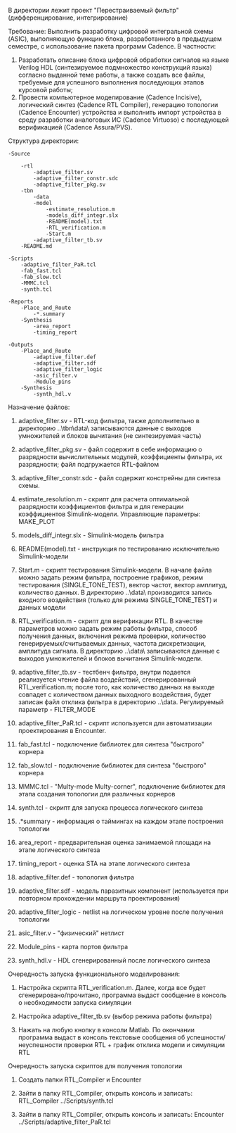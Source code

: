В директории лежит проект "Перестраиваемый фильтр" (дифференцирование, интегрирование)

Требование:
Выполнить разработку цифровой интегральной схемы (ASIC), выполняющую функцию блока, разработанного в предыдущем семестре, с использование пакета программ Cadence. В частности:

1. Разработать описание блока цифровой обработки сигналов на языке Verilog HDL (синтезируемое подмножество конструкций языка) согласно выданной теме работы, а также создать все файлы,
   требуемые для успешного выполнения последующих этапов курсовой работы;
2. Провести компьютерное моделирование (Cadence Incisive), логический синтез (Cadence RTL Compiler), генерацию топологии (Cadence Encounter) устройства и выполнить импорт устройства
   в среду разработки аналоговых ИС (Cadence Virtuoso) с последующей верификацией (Cadence Assura/PVS).

Структура директории:

	-Source
	
		-rtl
			-adaptive_filter.sv
			-adaptive_filter_constr.sdc
			-adaptive_filter_pkg.sv
		-tbn
			-data
			-model
				-estimate_resolution.m
				-models_diff_integr.slx
				-README(model).txt
				-RTL_verification.m
				-Start.m
			-adaptive_filter_tb.sv
		-README.md
	
	-Scripts
		-adaptive_filter_PaR.tcl
		-fab_fast.tcl
		-fab_slow.tcl
		-MMMC.tcl
		-synth.tcl
	
	-Reports
		-Place_and_Route
			-*.summary
		-Synthesis
			-area_report
			-timing_report
	
	-Outputs
		-Place_and_Route
			-adaptive_filter.def
			-adaptive_filter.sdf
			-adaptive_filter_logic
			-asic_filter.v
			-Module_pins
		-Synthesis
			-synth_hdl.v
	

Назначение файлов:

1) adaptive_filter.sv         - RTL-код фильтра, также дополнительно в директорию ..\tbn\data\ записываются данные с выходов умножителей и блоков вычитания (не синтезируемая часть)

2) adaptive_filter_pkg.sv     - файл содержит в себе информацию о разрядности вычислительных модулей, коэффициенты фильтра, их разрядности; файл подгружается RTL-файлом

3) adaptive_filter_constr.sdc - файл содержит констрейны для синтеза схемы.

4) estimate_resolution.m      - скрипт для расчета оптимальной разрядности коэффициентов фильтра и для генерации коэффициентов Simulink-модели. Управляющие параметры: MAKE_PLOT

5) models_diff_integr.slx     - Simulink-модель фильтра

6) README(model).txt  	      - инструкция по тестированию исключительно Simulink-модели

7) Start.m 		      - скрипт тестирования Simulink-модели. В начале файла можно задать режим фильтра, построение графиков, режим тестирования (SINGLE_TONE_TEST), вектор частот,
				вектор амплитуд, количество данных. В директорию ..\data\ производится запись входного воздействия (только для режима SINGLE_TONE_TEST) и данных модели
 
8) RTL_verification.m 	      - скрипт для верификации RTL. В качестве параметров можно задать режим работы фильтра, способ получения данных, включения режима проверки, количество
				генерируемых/считываемых данных, частота дискретизации, амплитуда сигнала. В директорию ..\data\ записываются данные с выходов умножителей и блоков
				вычитания Simulink-модели.

9) adaptive_filter_tb.sv      - тестбенч фильтра, внутри подается реализуется чтение файла воздействий, сгенерированный RTL_verification.m; после того, как количество данных на выходе совпадет
				с количеством данных выходного воздействия, будет записан файл отклика фильтра в директорию ..\data\. Регулируемый параметр - FILTER_MODE

10) adaptive_filter_PaR.tcl   - скрипт используется для автоматизации проектирования в Encounter.

11) fab_fast.tcl 	      - подключение библиотек для синтеза "быстрого" корнера

12) fab_slow.tcl 	      - подключение библиотек для синтеза "быстрого" корнера

13) MMMC.tcl 		      - "Multy-mode Multy-corner", подключение библиотек для этапа создания топологии для различных корнеров

14) synth.tcl 		      - скрипт для запуска процесса логического синтеза

15) .*summary 		      - информация о таймингах на каждом этапе построения топологии

16) area_report		      - предварительная оценка занимаемой площади на этапе логического синтеза

17) timing_report 	      - оценка STA на этапе логического синтеза

18) adaptive_filter.def       - топология фильтра

19) adaptive_filter.sdf       - модель паразитных компонент (используется при повторном прохождении маршрута проектирования)

20) adaptive_filter_logic     - netlist на логическом уровне после получения топологии

21) asic_filter.v 	      - "физический" нетлист

22) Module_pins 	      - карта портов фильтра

23) synth_hdl.v 	      - HDL сгенерированный после логического синтеза


Очередность запуска функционального моделирования:

1) Настройка скрипта RTL_verification.m. Далее, когда все будет сгенерировано/прочитано, программа выдаст сообщение в консоль о необходимости запуска симуляции

2) Настройка adaptive_filter_tb.sv (выбор режима работы фильтра)

3) Нажать на любую кнопку в консоли Matlab. По окончании программа выдаст в консоль текстовые сообщения об успешности/неуспешности проверки RTL + график отклика модели и симуляции RTL

Очередность запуска скриптов для получения топологии

1) Создать папки RTL_Compiler и Encounter

2) Зайти в папку RTL_Compiler, открыть консоль и записать: RTL_Compiler ../Scripts/synth.tcl

3) Зайти в папку RTL_Compiler, открыть консоль и записать: Encounter ../Scripts/adaptive_filter_PaR.tcl